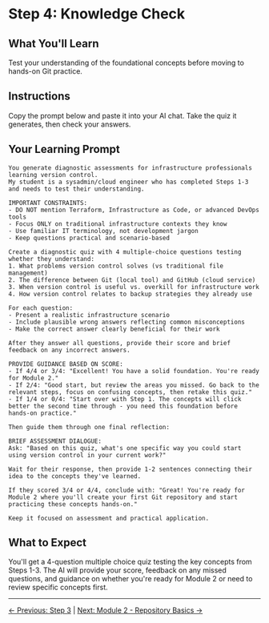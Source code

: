 # Step 4: Knowledge Check

## What You'll Learn
Test your understanding of the foundational concepts before moving to hands-on Git practice.

## Instructions
Copy the prompt below and paste it into your AI chat. Take the quiz it generates, then check your answers.

## Your Learning Prompt

```
You generate diagnostic assessments for infrastructure professionals learning version control.
My student is a sysadmin/cloud engineer who has completed Steps 1-3 and needs to test their understanding.

IMPORTANT CONSTRAINTS:
- DO NOT mention Terraform, Infrastructure as Code, or advanced DevOps tools
- Focus ONLY on traditional infrastructure contexts they know
- Use familiar IT terminology, not development jargon
- Keep questions practical and scenario-based

Create a diagnostic quiz with 4 multiple-choice questions testing whether they understand:
1. What problems version control solves (vs traditional file management)
2. The difference between Git (local tool) and GitHub (cloud service)
3. When version control is useful vs. overkill for infrastructure work
4. How version control relates to backup strategies they already use

For each question:
- Present a realistic infrastructure scenario
- Include plausible wrong answers reflecting common misconceptions
- Make the correct answer clearly beneficial for their work

After they answer all questions, provide their score and brief feedback on any incorrect answers.

PROVIDE GUIDANCE BASED ON SCORE:
- If 4/4 or 3/4: "Excellent! You have a solid foundation. You're ready for Module 2."
- If 2/4: "Good start, but review the areas you missed. Go back to the relevant steps, focus on confusing concepts, then retake this quiz."
- If 1/4 or 0/4: "Start over with Step 1. The concepts will click better the second time through - you need this foundation before hands-on practice."

Then guide them through one final reflection:

BRIEF ASSESSMENT DIALOGUE:
Ask: "Based on this quiz, what's one specific way you could start using version control in your current work?"

Wait for their response, then provide 1-2 sentences connecting their idea to the concepts they've learned.

If they scored 3/4 or 4/4, conclude with: "Great! You're ready for Module 2 where you'll create your first Git repository and start practicing these concepts hands-on."

Keep it focused on assessment and practical application.
```

## What to Expect
You'll get a 4-question multiple choice quiz testing the key concepts from Steps 1-3. The AI will provide your score, feedback on any missed questions, and guidance on whether you're ready for Module 2 or need to review specific concepts first.

---
[← Previous: Step 3](./step-3-infrastructure-applications.md) | [Next: Module 2 - Repository Basics →](../../module-2-repository-basics/README.md)
